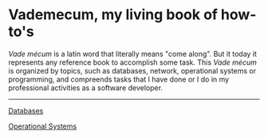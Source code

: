 # Vademecum, my living book of how-to's

_Vade mécum_ is a latin word that literally means "come along". But it today it represents any reference book to accomplish some task. This _Vade mécum_ is organized by topics, such as databases, network, operational systems or programming, and compreends tasks that I have done or I do in my professional activities as a software developer.
***

[Databases](database.md)

[Operational Systems](os.md)



